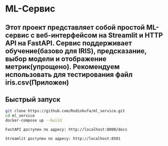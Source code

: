 #  ML-Сервис 
Этот проект представляет собой простой ML-сервис с веб-интерфейсом на Streamlit и HTTP API на FastAPI.
Сервис поддерживает обучение(базово для IRIS), предсказание, выбор модели и отображение метрик(упрощено).
Рекомендуем использовать для тестирования файл iris.csv(Приложен)
---

##  Быстрый запуск 

```bash
git clone https://github.com/Rodinkufa/ml_service.git
cd ml_service
docker-compose up --build

FastAPI доступен по адресу: http://localhost:8000/docs

Streamlit доступен по адресу: http://localhost:8501

